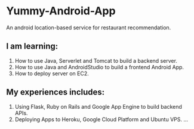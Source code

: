 # Yummy-Android-App
An android location-based service for restaurant recommendation.


## I am learning:
1. How to use Java, Serverlet and Tomcat to build a backend server.
2. How to use Java and AndroidStudio to build a frontend Android App.
3. How to deploy server on EC2.

## My experiences includes:
1. Using Flask, Ruby on Rails and Google App Engine to build backend APIs.
2. Deploying Apps to Heroku, Google Cloud Platform and Ubuntu VPS.
...
